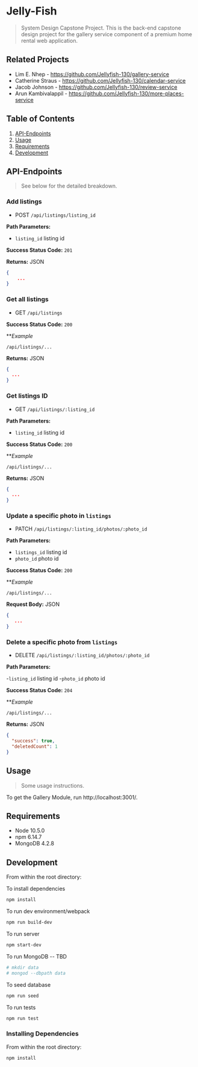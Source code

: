 # Jelly-Fish

> System Design Capstone Project. This is the back-end capstone design project for the gallery service component of a premium home rental web application.

## Related Projects

- Lim E. Nhep - https://github.com/Jellyfish-130/gallery-service
- Catherine Straus - https://github.com/Jellyfish-130/calendar-service
- Jacob Johnson - https://github.com/Jellyfish-130/review-service
- Arun Kambivalappil - https://github.com/Jellyfish-130/more-places-service

## Table of Contents

1. [API-Endpoints](#API-Endpoints)
2. [Usage](#Usage)
3. [Requirements](#requirements)
4. [Development](#development)

## API-Endpoints

> See below for the detailed breakdown.

### Add listings

- POST `/api/listings/listing_id`

**Path Parameters:**

- `listing_id` listing id

**Success Status Code:** `201`

**Returns:** JSON

```json
{
    ...
}
```

### Get all listings

- GET `/api/listings`

**Success Status Code:** `200`

***Example*

`/api/listings/...`

**Returns:** JSON

```json
{
  ...
}
```

### Get listings ID

- GET `/api/listings/:listing_id`

**Path Parameters:**

- `listing_id` listing id

**Success Status Code:** `200`

***Example*

`/api/listings/...`

**Returns:** JSON

```json
{
  ...
}
```

### Update a specific photo in `listings`

- PATCH `/api/listings/:listing_id/photos/:photo_id`

**Path Parameters:**

- `listings_id` listing id
- `photo_id` photo id

**Success Status Code:** `200`

***Example*

`/api/listings/...`

**Request Body:** JSON

```json
{
   ...
}
```

### Delete a specific photo from `listings`

- DELETE `/api/listings/:listing_id/photos/:photo_id`

**Path Parameters:**

-`listing_id` listing id
-`photo_id` photo id

**Success Status Code:** `204`

***Example*

`/api/listings/...`

**Returns:** JSON

```json
{
  "success": true,
  "deletedCount": 1
}
```
## Usage

> Some usage instructions.

To get the Gallery Module, run http://localhost:3001/.

## Requirements

- Node 10.5.0
- npm 6.14.7
- MongoDB 4.2.8

## Development

From within the root directory:

To install dependencies

```sh
npm install
```

To run dev environment/webpack

```sh
npm run build-dev
```

To run server

```sh
npm start-dev
```

To run MongoDB -- TBD

```sh
# mkdir data
# mongod --dbpath data
```

To seed database

```sh
npm run seed
```

To run tests

```sh
npm run test
```

### Installing Dependencies

From within the root directory:

```sh
npm install
```
